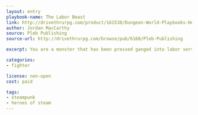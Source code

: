 ```yaml
---
layout: entry
playbook-name: The Labor Beast
link: http://drivethrurpg.com/product/161538/Dungeon-World-Playbooks-Heroes-of-Steam-Bundle
author: Jordan MacCarthy
source: Pleb Publishing
source-url: http://drivethrurpg.com/browse/pub/6168/Pleb-Publishing

excerpt: You are a monster that has been pressed ganged into labor services...

categories:
- fighter

license: non-open
cost: paid

tags:
- steampunk
- heroes of steam
---
```

